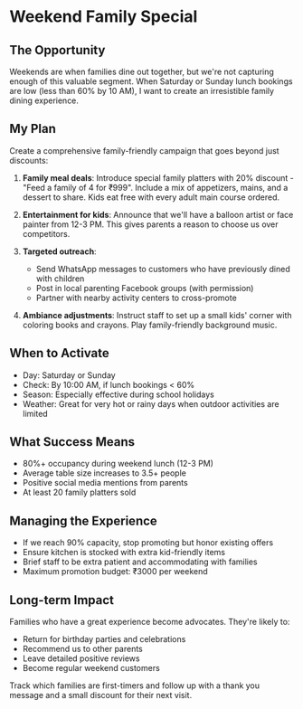# Weekend Family Special

## The Opportunity

Weekends are when families dine out together, but we're not capturing enough of this valuable segment. When Saturday or Sunday lunch bookings are low (less than 60% by 10 AM), I want to create an irresistible family dining experience.

## My Plan

Create a comprehensive family-friendly campaign that goes beyond just discounts:

1. **Family meal deals**: Introduce special family platters with 20% discount - "Feed a family of 4 for ₹999". Include a mix of appetizers, mains, and a dessert to share. Kids eat free with every adult main course ordered.

2. **Entertainment for kids**: Announce that we'll have a balloon artist or face painter from 12-3 PM. This gives parents a reason to choose us over competitors.

3. **Targeted outreach**: 
   - Send WhatsApp messages to customers who have previously dined with children
   - Post in local parenting Facebook groups (with permission)
   - Partner with nearby activity centers to cross-promote

4. **Ambiance adjustments**: Instruct staff to set up a small kids' corner with coloring books and crayons. Play family-friendly background music.

## When to Activate

- Day: Saturday or Sunday
- Check: By 10:00 AM, if lunch bookings < 60%
- Season: Especially effective during school holidays
- Weather: Great for very hot or rainy days when outdoor activities are limited

## What Success Means

- 80%+ occupancy during weekend lunch (12-3 PM)
- Average table size increases to 3.5+ people
- Positive social media mentions from parents
- At least 20 family platters sold

## Managing the Experience

- If we reach 90% capacity, stop promoting but honor existing offers
- Ensure kitchen is stocked with extra kid-friendly items
- Brief staff to be extra patient and accommodating with families
- Maximum promotion budget: ₹3000 per weekend

## Long-term Impact

Families who have a great experience become advocates. They're likely to:
- Return for birthday parties and celebrations
- Recommend us to other parents
- Leave detailed positive reviews
- Become regular weekend customers

Track which families are first-timers and follow up with a thank you message and a small discount for their next visit.